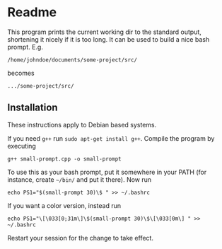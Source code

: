 Readme
======

This program prints the current working dir to the standard output,
shortening it nicely if it is too long. It can be used to build a nice
bash prompt. E.g.

    /home/johndoe/documents/some-project/src/

becomes

    .../some-project/src/

Installation
------------

These instructions apply to Debian based systems.

If you need `g++` run `sudo apt-get install g++`. Compile the program
by executing

    g++ small-prompt.cpp -o small-prompt

To use this as your bash prompt, put it somewhere in your PATH (for
instance, create `~/bin/` and put it there). Now run

    echo PS1="$(small-prompt 30)\$ " >> ~/.bashrc

If you want a color version, instead run

    echo PS1="\[\033[0;31m\]\$(small-prompt 30)\$\[\033[0m\] " >> ~/.bashrc

Restart your session for the change to take effect.
